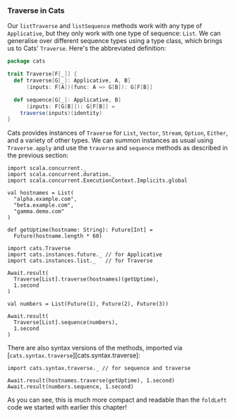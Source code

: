 ### Traverse in Cats

Our `listTraverse` and `listSequence` methods
work with any type of `Applicative`,
but they only work with one type of sequence: `List`.
We can generalise over different sequence types using a type class,
which brings us to Cats' `Traverse`.
Here's the abbreviated definition:

```scala
package cats

trait Traverse[F[_]] {
  def traverse[G[_]: Applicative, A, B]
      (inputs: F[A])(func: A => G[B]): G[F[B]]

  def sequence[G[_]: Applicative, B]
      (inputs: F[G[B]]): G[F[B]] =
    traverse(inputs)(identity)
}
```

Cats provides instances of `Traverse`
for `List`, `Vector`, `Stream`, `Option`, `Either`,
and a variety of other types.
We can summon instances as usual using `Traverse.apply`
and use the `traverse` and `sequence` methods
as described in the previous section:

```tut:book:invisible
import scala.concurrent._
import scala.concurrent.duration._
import scala.concurrent.ExecutionContext.Implicits.global

val hostnames = List(
  "alpha.example.com",
  "beta.example.com",
  "gamma.demo.com"
)

def getUptime(hostname: String): Future[Int] =
  Future(hostname.length * 60)
```

```tut:book:silent
import cats.Traverse
import cats.instances.future._ // for Applicative
import cats.instances.list._   // for Traverse
```

```tut:book
Await.result(
  Traverse[List].traverse(hostnames)(getUptime),
  1.second
)
```

```tut:book:silent
val numbers = List(Future(1), Future(2), Future(3))
```

```tut:book
Await.result(
  Traverse[List].sequence(numbers),
  1.second
)
```

There are also syntax versions of the methods,
imported via [`cats.syntax.traverse`][cats.syntax.traverse]:

```tut:book:silent
import cats.syntax.traverse._ // for sequence and traverse
```

```tut:book
Await.result(hostnames.traverse(getUptime), 1.second)
Await.result(numbers.sequence, 1.second)
```

As you can see, this is much more compact and readable
than the `foldLeft` code we started with earlier this chapter!
